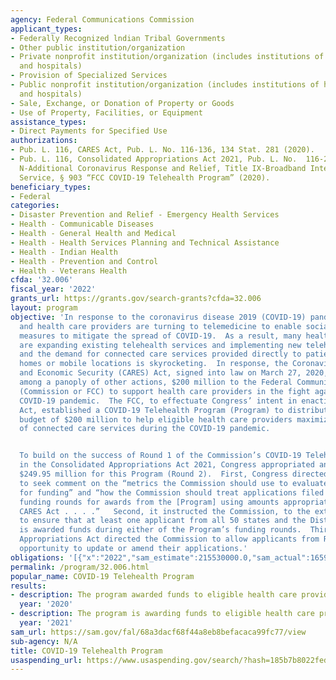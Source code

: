 ```yaml
---
agency: Federal Communications Commission
applicant_types:
- Federally Recognized lndian Tribal Governments
- Other public institution/organization
- Private nonprofit institution/organization (includes institutions of higher education
  and hospitals)
- Provision of Specialized Services
- Public nonprofit institution/organization (includes institutions of higher education
  and hospitals)
- Sale, Exchange, or Donation of Property or Goods
- Use of Property, Facilities, or Equipment
assistance_types:
- Direct Payments for Specified Use
authorizations:
- Pub. L. 116, CARES Act, Pub. L. No. 116-136, 134 Stat. 281 (2020).
- Pub. L. 116, Consolidated Appropriations Act 2021, Pub. L. No.  116-260, Division
  N-Additional Coronavirus Response and Relief, Title IX-Broadband Internet Access
  Service, § 903 “FCC COVID-19 Telehealth Program” (2020).
beneficiary_types:
- Federal
categories:
- Disaster Prevention and Relief - Emergency Health Services
- Health - Communicable Diseases
- Health - General Health and Medical
- Health - Health Services Planning and Technical Assistance
- Health - Indian Health
- Health - Prevention and Control
- Health - Veterans Health
cfda: '32.006'
fiscal_year: '2022'
grants_url: https://grants.gov/search-grants?cfda=32.006
layout: program
objective: 'In response to the coronavirus disease 2019 (COVID-19) pandemic, communities
  and health care providers are turning to telemedicine to enable social distancing
  measures to mitigate the spread of COVID-19.  As a result, many health care providers
  are expanding existing telehealth services and implementing new telehealth services,
  and the demand for connected care services provided directly to patients in their
  homes or mobile locations is skyrocketing.  In response, the Coronavirus Aid, Relief,
  and Economic Security (CARES) Act, signed into law on March 27, 2020, provided,
  among a panoply of other actions, $200 million to the Federal Communications Commission
  (Commission or FCC) to support health care providers in the fight against the ongoing
  COVID-19 pandemic.  The FCC, to effectuate Congress’ intent in enacting the CARES
  Act, established a COVID-19 Telehealth Program (Program) to distribute an appropriated
  budget of $200 million to help eligible health care providers maximize their provision
  of connected care services during the COVID-19 pandemic.


  To build on the success of Round 1 of the Commission’s COVID-19 Telehealth Program,
  in the Consolidated Appropriations Act 2021, Congress appropriated an additional
  $249.95 million for this Program (Round 2).  First, Congress directed the Commission
  to seek comment on the “metrics the Commission should use to evaluate applications
  for funding” and “how the Commission should treat applications filed during the
  funding rounds for awards from the [Program] using amounts appropriated under the
  CARES Act . . . .”   Second, it instructed the Commission, to the extent feasible,
  to ensure that at least one applicant from all 50 states and the District of Columbia
  is awarded funds during either of the Program’s funding rounds.  Third, the Consolidated
  Appropriations Act directed the Commission to allow applicants from Round 1 the
  opportunity to update or amend their applications.'
obligations: '[{"x":"2022","sam_estimate":215530000.0,"sam_actual":165900000.0,"usa_spending_actual":206158776.94999993},{"x":"2023","sam_estimate":0.0,"sam_actual":0.0,"usa_spending_actual":-3415183.699999999},{"x":"2024","sam_estimate":0.0,"sam_actual":0.0,"usa_spending_actual":-3781550.3300000005}]'
permalink: /program/32.006.html
popular_name: COVID-19 Telehealth Program
results:
- description: The program awarded funds to eligible health care providers.
  year: '2020'
- description: The program is awarding funds to eligible health care providers.
  year: '2021'
sam_url: https://sam.gov/fal/68a3dacf68f44a8eb8befacaca99fc77/view
sub-agency: N/A
title: COVID-19 Telehealth Program
usaspending_url: https://www.usaspending.gov/search/?hash=185b7b8022fed020ba33f58de0a84138
---
```

